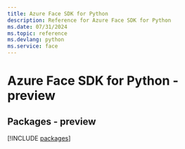 ```yaml
---
title: Azure Face SDK for Python
description: Reference for Azure Face SDK for Python
ms.date: 07/31/2024
ms.topic: reference
ms.devlang: python
ms.service: face
---
```

# Azure Face SDK for Python - preview
## Packages - preview
[!INCLUDE [packages](face-index.md)]